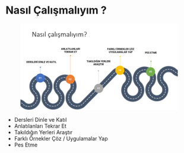 # Nasıl Çalışmalıyım ?

<figure><img src="../../.gitbook/assets/image (1).png" alt=""><figcaption></figcaption></figure>



* Dersleri Dinle ve Katıl
* Anlatılanları Tekrar Et
* Takıldığın Yerleri Araştır
* Farklı Örnekler Çöz / Uygulamalar Yap
* Pes Etme
